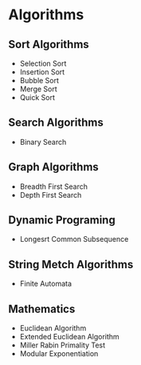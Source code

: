 # Algorithms

## Sort Algorithms

- Selection Sort
- Insertion Sort
- Bubble Sort
- Merge Sort
- Quick Sort

## Search Algorithms

- Binary Search

## Graph Algorithms

- Breadth First Search
- Depth First Search

## Dynamic Programing

- Longesrt Common Subsequence

## String Metch Algorithms

- Finite Automata

## Mathematics

- Euclidean Algorithm
- Extended Euclidean Algorithm
- Miller Rabin Primality Test
- Modular Exponentiation
